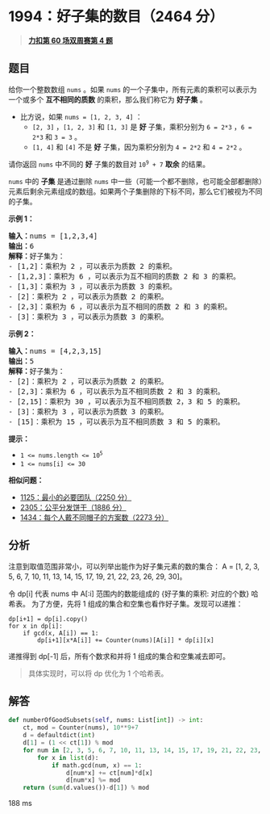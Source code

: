 # 1994：好子集的数目（2464 分）


> <u>**[力扣第 60 场双周赛第 4 题](https://leetcode.cn/problems/the-number-of-good-subsets/)**</u>

## 题目

<p>给你一个整数数组 <code>nums</code> 。如果 <code>nums</code> 的一个子集中，所有元素的乘积可以表示为一个或多个 <strong>互不相同的质数</strong> 的乘积，那么我们称它为 <strong>好子集</strong> 。</p>

<ul>
<li>比方说，如果 <code>nums = [1, 2, 3, 4]</code> ：

<ul>
<li><code>[2, 3]</code> ，<code>[1, 2, 3]</code> 和 <code>[1, 3]</code> 是 <strong>好</strong> 子集，乘积分别为 <code>6 = 2*3</code> ，<code>6 = 2*3</code> 和 <code>3 = 3</code> 。</li>
<li><code>[1, 4]</code> 和 <code>[4]</code> 不是 <strong>好</strong> 子集，因为乘积分别为 <code>4 = 2*2</code> 和 <code>4 = 2*2</code> 。</li>
</ul>
</li>
</ul>

<p>请你返回 <code>nums</code> 中不同的 <strong>好</strong> 子集的数目对<em> </em><code>10<sup>9</sup> + 7</code> <strong>取余</strong> 的结果。</p>

<p><code>nums</code> 中的 <strong>子集</strong> 是通过删除 <code>nums</code> 中一些（可能一个都不删除，也可能全部都删除）元素后剩余元素组成的数组。如果两个子集删除的下标不同，那么它们被视为不同的子集。</p>



<p><strong>示例 1：</strong></p>

<pre>
<b>输入：</b>nums = [1,2,3,4]
<b>输出：</b>6
<b>解释：</b>好子集为：
- [1,2]：乘积为 2 ，可以表示为质数 2 的乘积。
- [1,2,3]：乘积为 6 ，可以表示为互不相同的质数 2 和 3 的乘积。
- [1,3]：乘积为 3 ，可以表示为质数 3 的乘积。
- [2]：乘积为 2 ，可以表示为质数 2 的乘积。
- [2,3]：乘积为 6 ，可以表示为互不相同的质数 2 和 3 的乘积。
- [3]：乘积为 3 ，可以表示为质数 3 的乘积。
</pre>

<p><strong>示例 2：</strong></p>

<pre>
<b>输入：</b>nums = [4,2,3,15]
<b>输出：</b>5
<b>解释：</b>好子集为：
- [2]：乘积为 2 ，可以表示为质数 2 的乘积。
- [2,3]：乘积为 6 ，可以表示为互不相同质数 2 和 3 的乘积。
- [2,15]：乘积为 30 ，可以表示为互不相同质数 2，3 和 5 的乘积。
- [3]：乘积为 3 ，可以表示为质数 3 的乘积。
- [15]：乘积为 15 ，可以表示为互不相同质数 3 和 5 的乘积。
</pre>



<p><strong>提示：</strong></p>

<ul>
<li><code>1 &lt;= nums.length &lt;= 10<sup>5</sup></code></li>
<li><code>1 &lt;= nums[i] &lt;= 30</code></li>
</ul>


**相似问题：**
- [1125：最小的必要团队（2250 分）](/leetcode/1125)
- [2305：公平分发饼干（1886 分）](/leetcode/2305)
- [1434：每个人戴不同帽子的方案数（2273 分）](/leetcode/1434)


## 分析

注意到取值范围非常小，可以列举出能作为好子集元素的数的集合： 
A = [1, 2, 3, 5, 6, 7, 10, 11, 13, 14, 15, 17, 19, 21, 22, 23, 26, 29, 30]。

令 dp[i] 代表 nums 中 A[:i] 范围内的数能组成的 {好子集的乘积: 对应的个数} 哈希表。
为了方便，先将 1 组成的集合和空集也看作好子集。发现可以递推：

    dp[i+1] = dp[i].copy()
    for x in dp[i]:
        if gcd(x, A[i]) == 1:
            dp[i+1][x*A[i]] += Counter(nums)[A[i]] * dp[i][x]

递推得到 dp[-1] 后，所有个数求和并将 1 组成的集合和空集减去即可。

> 具体实现时，可以将 dp 优化为 1 个哈希表。

## 解答

```python
def numberOfGoodSubsets(self, nums: List[int]) -> int:
    ct, mod = Counter(nums), 10**9+7
    d = defaultdict(int)
    d[1] = (1 << ct[1]) % mod
    for num in [2, 3, 5, 6, 7, 10, 11, 13, 14, 15, 17, 19, 21, 22, 23, 26, 29, 30]:
        for x in list(d):
            if math.gcd(num, x) == 1:
                d[num*x] += ct[num]*d[x]
                d[num*x] %= mod
    return (sum(d.values())-d[1]) % mod
```
188 ms

